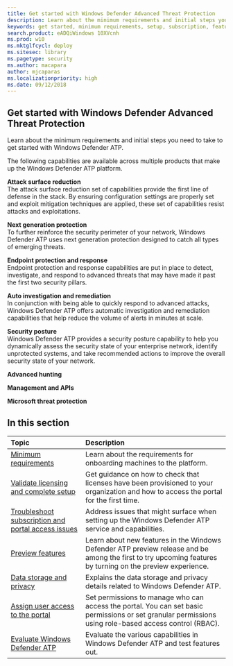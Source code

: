 ```yaml
---
title: Get started with Windows Defender Advanced Threat Protection
description: Learn about the minimum requirements and initial steps you need to take to get started with Windows Defender ATP.
keywords: get started, minimum requirements, setup, subscription, features, data storage, privacy, user access
search.product: eADQiWindows 10XVcnh
ms.prod: w10
ms.mktglfcycl: deploy
ms.sitesec: library
ms.pagetype: security
ms.author: macapara
author: mjcaparas
ms.localizationpriority: high
ms.date: 09/12/2018
---
```


## Get started with Windows Defender Advanced Threat Protection
Learn about the minimum requirements and initial steps you need to take to get started with Windows Defender ATP.

The following capabilities are available across multiple products that make up the Windows Defender ATP platform. 

**Attack surface reduction**<br>
The attack surface reduction set of capabilities provide the first line of defense in the stack. By ensuring configuration settings are properly set and exploit mitigation techniques are applied, these set of capabilities resist attacks and exploitations. 

**Next generation protection**<br>
To further reinforce the security perimeter of your network, Windows Defender ATP uses next generation protection designed to catch all types of emerging threats.

**Endpoint protection and response**<br>
Endpoint protection and response capabilities are put in place to detect, investigate, and respond to advanced threats that may have made it past the first two security pillars. 

**Auto investigation and remediation**<br>
In conjunction with being able to quickly respond to advanced attacks, Windows Defender ATP offers automatic investigation and remediation capabilities that help reduce the volume of alerts in minutes at scale. 

**Security posture**<br>
Windows Defender ATP provides a security posture capability to help you dynamically assess the security state of your enterprise network, identify unprotected systems, and take recommended actions to improve the overall security state of your network.

**Advanced hunting**<br>


**Management and APIs**<br>


**Microsoft threat protection**<br>

## In this section 


Topic | Description 
:---|:---
[Minimum requirements](windows-defender-atp/minimum-requirements-windows-defender-advanced-threat-protection.md) | Learn about the requirements for onboarding machines to the platform. 
[Validate licensing and complete setup](windows-defender-atp/licensing-windows-defender-advanced-threat-protection.md) | Get guidance on how to check that licenses have been provisioned to your organization and how to access the portal for the first time.
[Troubleshoot subscription and portal access issues](windows-defender-atp/troubleshoot-onboarding-error-messages-windows-defender-advanced-threat-protection.md) | Address issues that might surface when setting up the Windows Defender ATP service and capabilities.
[Preview features](windows-defender-atp/preview-windows-defender-advanced-threat-protection.md) | Learn about new features in the Windows Defender ATP preview release and be among the first to try upcoming features by turning on the preview experience.
[Data storage and privacy](windows-defender-atp/data-storage-privacy-windows-defender-advanced-threat-protection.md) | Explains the data storage and privacy details related to Windows Defender ATP.
[Assign user access to the portal](windows-defender-atp/assign-portal-access-windows-defender-advanced-threat-protection.md) | Set permissions to manage who can access the portal. You can set basic permissions or set granular permissions using role-based access control (RBAC).
[Evaluate Windows Defender ATP](evaluate.md) | Evaluate the various capabilities in Windows Defender ATP and test features out.